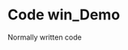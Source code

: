 <!--
 * @Descripttion: 
 * @version: 
 * @Author: Ryan
 * @Date: 2023-12-25 17:18:35
 * @LastEditors: Ryan
 * @LastEditTime: 2023-12-25 17:18:45
-->
# Code win_Demo 
Normally written code
